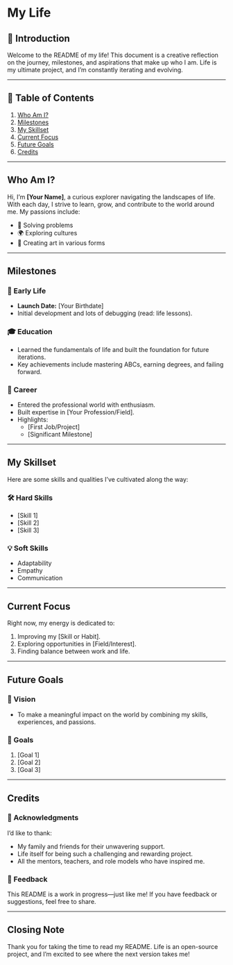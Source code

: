 # My Life

## 🌱 Introduction
Welcome to the README of my life! This document is a creative reflection on the journey, milestones, and aspirations that make up who I am. Life is my ultimate project, and I’m constantly iterating and evolving.

---

## 📜 Table of Contents
1. [Who Am I?](#who-am-i)
2. [Milestones](#milestones)
3. [My Skillset](#my-skillset)
4. [Current Focus](#current-focus)
5. [Future Goals](#future-goals)
6. [Credits](#credits)

---

## Who Am I?

Hi, I’m **[Your Name]**, a curious explorer navigating the landscapes of life. With each day, I strive to learn, grow, and contribute to the world around me. My passions include:
- 🧠 Solving problems
- 🌍 Exploring cultures
- 🎨 Creating art in various forms

---

## Milestones

### 🍼 Early Life
- **Launch Date:** [Your Birthdate]
- Initial development and lots of debugging (read: life lessons).

### 🎓 Education
- Learned the fundamentals of life and built the foundation for future iterations.
- Key achievements include mastering ABCs, earning degrees, and failing forward.

### 💼 Career
- Entered the professional world with enthusiasm.
- Built expertise in [Your Profession/Field].
- Highlights:
  - [First Job/Project]
  - [Significant Milestone]

---

## My Skillset

Here are some skills and qualities I’ve cultivated along the way:

### 🛠 Hard Skills
- [Skill 1]
- [Skill 2]
- [Skill 3]

### 💡 Soft Skills
- Adaptability
- Empathy
- Communication

---

## Current Focus

Right now, my energy is dedicated to:
1. Improving my [Skill or Habit].
2. Exploring opportunities in [Field/Interest].
3. Finding balance between work and life.

---

## Future Goals

### 🌟 Vision
- To make a meaningful impact on the world by combining my skills, experiences, and passions.

### 🚀 Goals
1. [Goal 1]
2. [Goal 2]
3. [Goal 3]

---

## Credits

### 🙏 Acknowledgments
I’d like to thank:
- My family and friends for their unwavering support.
- Life itself for being such a challenging and rewarding project.
- All the mentors, teachers, and role models who have inspired me.

### 📝 Feedback
This README is a work in progress—just like me! If you have feedback or suggestions, feel free to share.

---

## Closing Note
Thank you for taking the time to read my README. Life is an open-source project, and I’m excited to see where the next version takes me!

